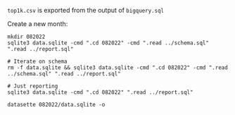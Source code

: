 
`top1k.csv` is exported from the output of `bigquery.sql`

Create a new month:
```
mkdir 082022
sqlite3 data.sqlite -cmd ".cd 082022" -cmd ".read ../schema.sql" ".read ../report.sql"
```


```
# Iterate on schema
rm -f data.sqlite && sqlite3 data.sqlite -cmd ".cd 082022" -cmd ".read ../schema.sql" ".read ../report.sql"

# Just reporting
sqlite3 data.sqlite -cmd ".cd 082022" ".read ../report.sql"
```

```
datasette 082022/data.sqlite -o  
```
